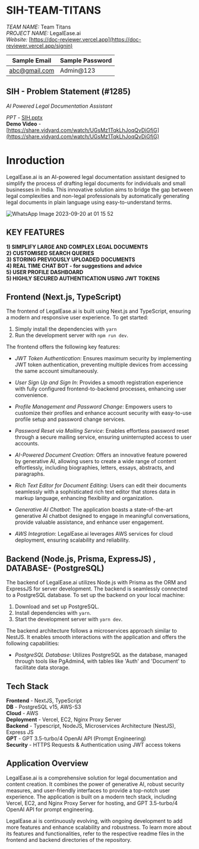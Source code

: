 
# SIH-TEAM-TITANS

*TEAM NAME:* Team Titans  
*PROJECT NAME:* LegalEase.ai  
*Website:* [https://doc-reviewer.vercel.app](https://doc-reviewer.vercel.app/signin)  

| Sample Email    | Sample Password |
| -------- | ------- |
| abc@gmail.com  | Admin@123    |

## SIH - Problem Statement (#1285)

*AI Powered Legal Documentation Assistant*

*PPT* - [SIH.pptx](https://github.com/SIH-NSUT-2023/SIH-TEAM-TITANS/blob/main/SIH.pptx)  
**Demo Video** - [https://share.vidyard.com/watch/UGsMz1TqkLhJoqQvDiGfjG](https://share.vidyard.com/watch/UGsMz1TqkLhJoqQvDiGfjG) <br />

# Inroduction

LegalEase.ai is an AI-powered legal documentation assistant designed to simplify the process of drafting legal documents for individuals and small businesses in India. This innovative solution aims to bridge the gap between legal complexities and non-legal professionals by automatically generating legal documents in plain language using easy-to-understand terms.


![WhatsApp Image 2023-09-20 at 01 15 52](https://github.com/SIH-NSUT-2023/SIH-TEAM-TITANS/assets/83404023/0476764c-61e2-4c84-a62b-9cddb66de608)


## KEY FEATURES

**1) SIMPLIFY LARGE AND COMPLEX LEGAL DOCUMENTS** <BR>
**2) CUSTOMISED SEARCH QUERIES** <BR>
**3) STORING PREVIOUSLY UPLOADED DOCUMENTS** <BR>
**4) REAL TIME CHAT BOT - for suggestions and advice** <BR>
**5) USER PROFILE DASHBOARD** <BR>
**5) HIGHLY SECURED AUTHENTICATION USING JWT TOKENS** <BR>

## Frontend (Next.js, TypeScript)

The frontend of LegalEase.ai is built using Next.js and TypeScript, ensuring a modern and responsive user experience. 
To get started:
1. Simply install the dependencies with `yarn` 
2. Run the development server with `npm run dev`. 

The frontend offers the following key features:

- *JWT Token Authentication*: Ensures maximum security by implementing JWT token authentication, preventing multiple devices from accessing the same account simultaneously.

- *User Sign Up and Sign In*: Provides a smooth registration experience with fully configured frontend-to-backend processes, enhancing user convenience.

- *Profile Management and Password Change*: Empowers users to customize their profiles and enhance account security with easy-to-use profile setup and password change services.

- *Password Reset via Mailing Service*: Enables effortless password reset through a secure mailing service, ensuring uninterrupted access to user accounts.

- *AI-Powered Document Creation*: Offers an innovative feature powered by generative AI, allowing users to create a wide range of content effortlessly, including biographies, letters, essays, abstracts, and paragraphs.

- *Rich Text Editor for Document Editing*: Users can edit their documents seamlessly with a sophisticated rich text editor that stores data in markup language, enhancing flexibility and organization.

- *Generative AI Chatbot*: The application boasts a state-of-the-art generative AI chatbot designed to engage in meaningful conversations, provide valuable assistance, and enhance user engagement.

- *AWS Integration*: LegalEase.ai leverages AWS services for cloud deployment, ensuring scalability and reliability.

## Backend (Node.js, Prisma, ExpressJS) , DATABASE- (PostgreSQL)

The backend of LegalEase.ai utilizes Node.js with Prisma as the ORM and ExpressJS for server development. The backend is seamlessly connected to a PostgreSQL database. To set up the backend on your local machine:

1. Download and set up PostgreSQL.
2. Install dependencies with `yarn`.
3. Start the development server with `yarn dev`.

The backend architecture follows a microservices approach similar to NestJS. It enables smooth interactions with the application and offers the following capabilities:

- *PostgreSQL Database*: Utilizes PostgreSQL as the database, managed through tools like PgAdmin4, with tables like 'Auth' and 'Document' to facilitate data storage.

## Tech Stack
**Frontend** - NextJS, TypeScript <br />
**DB** - PostgreSQL v15, AWS-S3 <br />
**Cloud** - AWS <br />
**Deployment** - Vercel, EC2, Nginx Proxy Server <br />
**Backend** - Typescript, NodeJS, Microservices Architecture (NestJS), Express JS <br />
**GPT** - GPT 3.5-turbo/4 OpenAI API (Prompt Engineering) <br />
**Security** - HTTPS Requests & Authentication using JWT access tokens

## Application Overview

LegalEase.ai is a comprehensive solution for legal documentation and content creation. It combines the power of generative AI, robust security measures, and user-friendly interfaces to provide a top-notch user experience. The application is built on a modern tech stack, including Vercel, EC2, and Nginx Proxy Server for hosting, and GPT 3.5-turbo/4 OpenAI API for prompt engineering.

LegalEase.ai is continuously evolving, with ongoing development to add more features and enhance scalability and robustness. To learn more about its features and functionalities, refer to the respective readme files in the frontend and backend directories of the repository.


